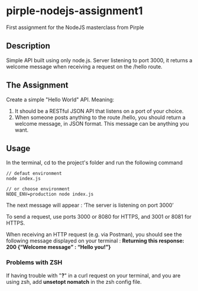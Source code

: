 # pirple-nodejs-assignment1

First assignment for the NodeJS masterclass from Pirple

## Description

Simple API built using only node.js. Server listening to port 3000, it returns a welcome message when receiving a request on the /hello route.

## The Assignment

Create a simple "Hello World" API. Meaning:

1. It should be a RESTful JSON API that listens on a port of your choice.
2. When someone posts anything to the route /hello, you should return a welcome message, in JSON format. This message can be anything you want.

## Usage

In the terminal, cd to the project's folder and run the following command

```
// defaut environment
node index.js

// or choose environment
NODE_ENV=production node index.js
```

The next message will appear : ‘The server is listening on port 3000’

To send a request, use ports 3000 or 8080 for HTTPS, and 3001 or 8081 for HTTPS.

When receiving an HTTP request \(e.g. via Postman\), you should see the following message displayed on your terminal : **Returning this response: 200 {“Welcome message” : “Hello you!”}**


### Problems with ZSH

If having trouble with "**?**" in a curl request on your terminal, and you are using zsh, add **unsetopt nomatch** in the zsh config file.
